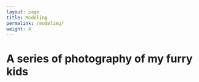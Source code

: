 ```yaml
---
layout: page
title: Modeling
permalink: /modeling/
weight: 4
---
```


# A series of photography of my furry kids
